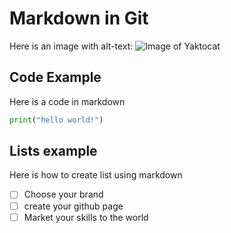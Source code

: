 # Markdown in Git

Here is an image with alt-text:
![Image of Yaktocat](https://octodex.github.com/images/yaktocat.png)

## Code Example
Here is a code in markdown

```python
print("hello world!")
```

## Lists example

Here is how to create list using markdown

- [ ] Choose your brand
- [ ] create your github page
- [ ] Market your skills to the world
